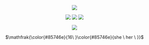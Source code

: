 <p align="center">
<img src="https://files.catbox.moe/7vktaj.png"/>
</p>

<p align="center">
<img src="https://files.catbox.moe/gf3sq7.gif"/>
<img src="https://files.catbox.moe/qwr7p9.gif"/>
<img src="https://files.catbox.moe/zrxkzz.gif"/>
</p>


<p align="center">
<img src="https://files.catbox.moe/g7e2i8.png"/>
</p>


<p align="center">
$\mathfrak{\color{#85746e}{16\ }\color{#85746e}{she \ her \ }}$
</p>
